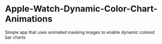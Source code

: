 # Apple-Watch-Dynamic-Color-Chart-Animations
Simple app that uses animated masking images to enable dynamic colored bar charts
